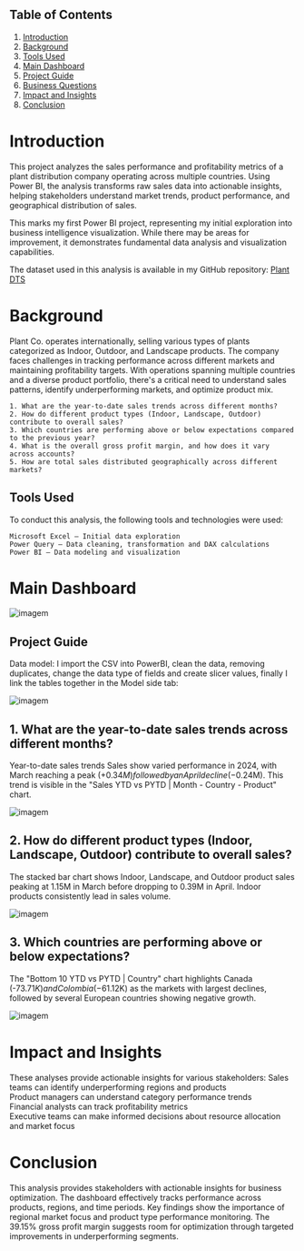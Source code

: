 ## Table of Contents
1. [Introduction](#introduction)
2. [Background](#background)
3. [Tools Used](#tools-used)
4. [Main Dashboard](#main-dashboard)
5. [Project Guide](#project-guide)
6. [Business Questions](#1-what-are-the-year-to-date-sales-trends-across-different-months)
7. [Impact and Insights](#impact-and-insights)
8. [Conclusion](#conclusion)

# Introduction

This project analyzes the sales performance and profitability metrics of a plant distribution company operating across multiple countries. Using Power BI, the analysis transforms raw sales data into actionable insights, helping stakeholders understand market trends, product performance, and geographical distribution of sales.  

This marks my first Power BI project, representing my initial exploration into business intelligence visualization. While there may be areas for improvement, it demonstrates fundamental data analysis and visualization capabilities.

The dataset used in this analysis is available in my GitHub repository: [Plant DTS](https://github.com/Ruben-Eduard/PortfolioProjects/blob/main/Power%20BI/Plant_DTS.xls)

# Background

Plant Co. operates internationally, selling various types of plants categorized as Indoor, Outdoor, and Landscape products. The company faces challenges in tracking performance across different markets and maintaining profitability targets. With operations spanning multiple countries and a diverse product portfolio, there's a critical need to understand sales patterns, identify underperforming markets, and optimize product mix.
    
    1. What are the year-to-date sales trends across different months?
    2. How do different product types (Indoor, Landscape, Outdoor) contribute to overall sales?
    3. Which countries are performing above or below expectations compared to the previous year?
    4. What is the overall gross profit margin, and how does it vary across accounts?
    5. How are total sales distributed geographically across different markets?

## Tools Used

To conduct this analysis, the following tools and technologies were used:

    Microsoft Excel – Initial data exploration
    Power Query – Data cleaning, transformation and DAX calculations
    Power BI – Data modeling and visualization

# Main Dashboard

![imagem](https://github.com/user-attachments/assets/1044245d-f8a5-475e-93f8-25f870b0e32d)

## Project Guide

Data model:
I import the CSV into PowerBI, clean the data, removing duplicates, change the data type of fields and create slicer values, finally I link the tables together in the Model side tab:

![imagem](https://github.com/user-attachments/assets/fb42f895-f519-4280-ba89-84b1f13a0a99)


## 1. What are the year-to-date sales trends across different months?

Year-to-date sales trends Sales show varied performance in 2024, with March reaching a peak (+$0.34M) followed by an April decline (-$0.24M). This trend is visible in the "Sales YTD vs PYTD | Month - Country - Product" chart.

![imagem](https://github.com/user-attachments/assets/a914abc1-858a-4bdd-892a-6dad14c14ec9)

## 2. How do different product types (Indoor, Landscape, Outdoor) contribute to overall sales?

The stacked bar chart shows Indoor, Landscape, and Outdoor product sales peaking at 1.15M in March before dropping to 0.39M in April. Indoor products consistently lead in sales volume.

![imagem](https://github.com/user-attachments/assets/8f7dff88-bc4a-426b-aa6b-6f676a0b1180)

## 3. Which countries are performing above or below expectations?

The "Bottom 10 YTD vs PYTD | Country" chart highlights Canada (-$73.71K) and Colombia (-$61.12K) as the markets with largest declines, followed by several European countries showing negative growth.

![imagem](https://github.com/user-attachments/assets/2d6e1352-1e21-49c6-859f-7b4f1c2608b4)


# Impact and Insights

These analyses provide actionable insights for various stakeholders: 
Sales teams can identify underperforming regions and products  
Product managers can understand category performance trends  
Financial analysts can track profitability metrics  
Executive teams can make informed decisions about resource allocation and market focus


# Conclusion

This analysis provides stakeholders with actionable insights for business optimization. The dashboard effectively tracks performance across products, regions, and time periods. Key findings show the importance of regional market focus and product type performance monitoring. The 39.15% gross profit margin suggests room for optimization through targeted improvements in underperforming segments.
